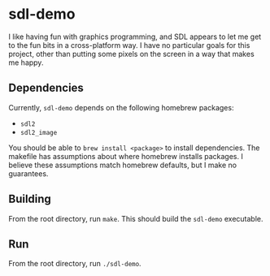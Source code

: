 # sdl-demo
I like having fun with graphics programming, and SDL appears to let me get to the fun bits in a cross-platform way. I have no particular goals
for this project, other than putting some pixels on the screen in a way that makes me happy.

## Dependencies
Currently, `sdl-demo` depends on the following homebrew packages:
- `sdl2`
- `sdl2_image`

You should be able to `brew install <package>` to install dependencies. The makefile has assumptions about where homebrew installs packages.
I believe these assumptions match homebrew defaults, but I make no guarantees.

## Building
From the root directory, run `make`. This should build the `sdl-demo` executable.

## Run
From the root directory, run `./sdl-demo`.
